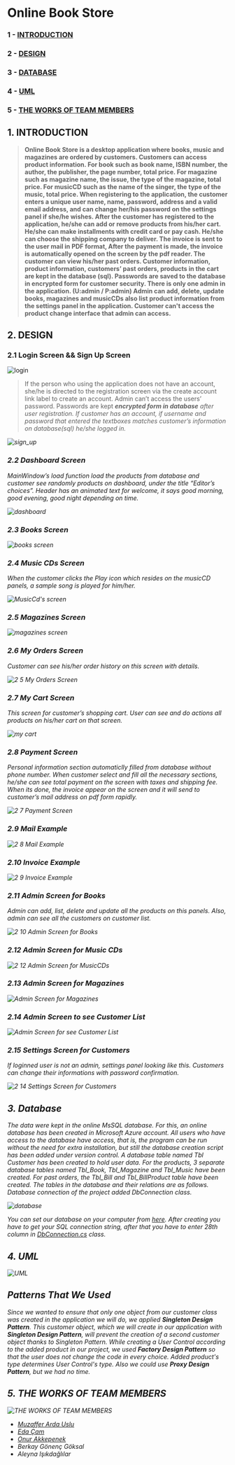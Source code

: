# Online Book Store

### 1 - [INTRODUCTION](https://github.com/OnurAkkepenekk/OnlineBookStore#1-introduction)
### 2 - [DESIGN](https://github.com/OnurAkkepenekk/OnlineBookStore#2-design)
### 3 - [DATABASE]()
### 4 - [UML]()
### 5 - [THE WORKS OF TEAM MEMBERS]()

## 1. INTRODUCTION
> <b>Online Book Store is a desktop application where books, music and magazines are ordered by customers.
Customers can access product information. For book such as book name, ISBN number, the author, the publisher, the page number, total price. For magazine such as magazine name, the issue, the type of the magazine, total price. For musicCD such as the name of the singer, the type of the music, total price.
When registering to the application, the customer enters a unique user name, name, password, address and a valid email address, and can change her/his password on the settings panel if she/he wishes. 
After the customer has registered to the application, he/she can add or remove products from his/her cart. He/she can make installments with credit card or pay cash. He/she can choose the shipping company to deliver.
The invoice is sent to the user mail in PDF format, After the payment is made, the invoice is automatically opened on the screen by the pdf reader.
The customer can view his/her past orders.
Customer information, product information, customers’ past orders, products in the cart are kept in the database (sql).
Passwords are saved to the database in encrypted form for customer security.
There is only one admin in the application. (U:admin / P:admin)
Admin can add, delete, update books, magazines and musicCDs also list product information from the settings panel in the application.
Customer can't access the product change interface that admin can access.</b> 
## 2. DESIGN
### 2.1 Login Screen && Sign Up Screen
![login](https://user-images.githubusercontent.com/53192718/86367562-c67ce400-bc84-11ea-9d69-106a6af89437.png)

> If the person who using the application does not have an account, she/he is directed to the registration screen via the create account link label to create an account. Admin can’t access the users’ password. Passwords are kept <strong><i><i>encrypted form in database</i></strong> after user registration. If customer has an account, if username and password that entered the textboxes matches customer’s information on database(sql) he/she logged in.

![sign_up](https://user-images.githubusercontent.com/53192718/86367622-de546800-bc84-11ea-83a6-c4f28da0f96f.png)

### 2.2 Dashboard Screen
MainWindow’s load function load the products from database and customer see randomly products on dashboard, under the title “Editor’s choices”. Header has an animated text for welcome, it says good morning, good evening, good night depending on time.

![dashboard](https://user-images.githubusercontent.com/53192718/86367821-1c518c00-bc85-11ea-801b-e90fe18290d9.png)

### 2.3 Books Screen
![books screen](https://user-images.githubusercontent.com/53192718/86368086-73576100-bc85-11ea-803f-3b058d8d5402.png)

### 2.4 Music CDs Screen
When the customer clicks the Play icon which resides on the musicCD panels, a sample song is played for him/her.

![MusicCd's screen](https://user-images.githubusercontent.com/53192718/86368118-7fdbb980-bc85-11ea-9f91-3b12b9d46ec6.png)

### 2.5 Magazines Screen
![magazines screen](https://user-images.githubusercontent.com/53192718/86368308-b4e80c00-bc85-11ea-8aa3-273ae344d2a5.png)

### 2.6 My Orders Screen
Customer can see his/her order history on this screen with details.

![2 5 My Orders Screen](https://user-images.githubusercontent.com/53192718/86368441-d77a2500-bc85-11ea-8aca-77626c4bd5d3.png)

### 2.7 My Cart Screen
This screen for customer’s shopping cart. User can see and do actions all products on his/her cart on that screen.

![my cart](https://user-images.githubusercontent.com/53192718/86510030-1c709980-bdf5-11ea-86ad-2a21828ba9b3.png)

### 2.8 Payment Screen
Personal information section automaticlly filled from database without phone number. When customer select and fill all the necessary sections, he/she can see total payment on the screen with taxes and shipping fee. When its done, the invoice appear on the screen and it will send to customer’s mail address on pdf form rapidly.

![2 7 Payment Screen](https://user-images.githubusercontent.com/53192718/86368798-43f52400-bc86-11ea-9b5e-f33e14372736.png)


### 2.9 Mail Example
![2 8 Mail Example](https://user-images.githubusercontent.com/53192718/86368893-6be48780-bc86-11ea-9d6e-f7ea42a8cf68.png)

### 2.10 Invoice Example
![2 9 Invoice Example](https://user-images.githubusercontent.com/53192718/86369071-a0f0da00-bc86-11ea-86a3-280103e57756.png)

### 2.11 Admin Screen for Books
Admin can add, list, delete and update all the products on this panels. Also, admin can see all the customers on customer list.

![2 10 Admin Screen for Books](https://user-images.githubusercontent.com/53192718/86369348-fa590900-bc86-11ea-8896-912db1614066.png)

### 2.12 Admin Screen for Music CDs
![2 12 Admin Screen for MusicCDs](https://user-images.githubusercontent.com/53192718/86369458-24123000-bc87-11ea-8f75-d61d57b94f4f.png)

### 2.13 Admin Screen for Magazines
![Admin Screen for Magazines](https://user-images.githubusercontent.com/53192718/86369496-33917900-bc87-11ea-98b2-b6952b14b268.png)

### 2.14 Admin Screen to see Customer List
![Admin Screen for see Customer List](https://user-images.githubusercontent.com/53192718/86369569-502db100-bc87-11ea-988c-c2b493d70ec2.png)

### 2.15 Settings Screen for Customers
If loginned user is not an admin, settings panel looking like this. Customers can change their informations with password confirmation.

![2 14 Settings Screen for Customers](https://user-images.githubusercontent.com/53192718/86369653-6b98bc00-bc87-11ea-87ed-b1bbfaf4517e.png)

## 3. Database 
The data were kept in the online MsSQL database. For this, an online database has been created in Microsoft Azure account. All users who have access to the database have access, that is, the program can be run without the need for extra installation, but still the database creation script has been added under version control. 
A database table named Tbl Customer has been created to hold user data. For the products, 3 separate database tables named Tbl_Book, Tbl_Magazine and Tbl_Music have been created. For past orders, the Tbl_Bill and Tbl_BillProduct table have been created. The tables in the database and their relations are as follows. Database connection of the project added DbConnection class.

![database](https://user-images.githubusercontent.com/53192718/86369780-9256f280-bc87-11ea-9292-eb1e633184df.png)

You can set our database on your computer from [here](https://github.com/ardasdasdas/OnlineBookStore/tree/master/DatabaseCreationScript).
After creating you have to get your SQL connection string, after that you have to enter 28th column in [DbConnection.cs](https://github.com/ardasdasdas/OnlineBookStore/blob/master/OnlineBookStore/OnlineBookStore/DbConnection.cs) class.

## 4. UML
![UML](https://user-images.githubusercontent.com/53192718/86370686-b5ce6d00-bc88-11ea-809f-95d734edb2ac.png)

## Patterns That We Used
Since we wanted to ensure that only one object from our customer class was created in the application we will do, we applied **Singleton Design Pattern**. This customer object, which we will create in our application with **Singleton Design Pattern**, will prevent the creation of a second customer object thanks to Singleton Pattern.
While creating a User Control according to the added product in our project, we used **Factory Design Pattern** so that the user does not change the code in every choice. Added product's type determines User Control's type.
Also we could use **Proxy Design Pattern**, but we had no time.

## 5. THE WORKS OF TEAM MEMBERS
![THE WORKS OF TEAM MEMBERS](https://user-images.githubusercontent.com/53192718/86371125-368d6900-bc89-11ea-8f31-8fd04466d18a.png)

* [Muzaffer Arda Uslu](https://github.com/ardasdasdas)
* [Eda Çam](https://github.com/edacaam)
* [Onur Akkepenek](https://github.com/OnurAkkepenekk)
* Berkay Gönenç Göksal
* Aleyna Işıkdağlılar




